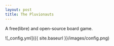 ```yaml
---
layout: post
title: The Pluvionauts
---
```


A free(libre) and open-source board game.

![_config.yml]({{ site.baseurl }}/images/config.png)
